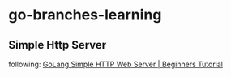 # go-branches-learning

## Simple Http Server
following: 
[GoLang Simple HTTP Web Server | Beginners Tutorial](https://www.youtube.com/watch?v=YMFkgN9r_jg)